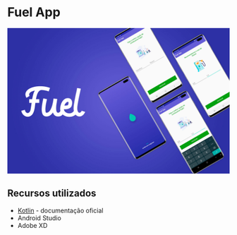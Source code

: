 # Fuel App

![FuelApp image](../../assets/images/fuelApp-banner.jpg)

## Recursos utilizados

- [Kotlin](https://kotlinlang.org/) - documentação oficial
- Android Studio
- Adobe XD